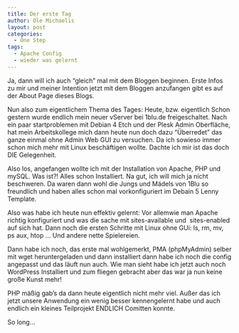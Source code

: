 ```yaml
---
title: Der erste Tag
author: Ole Michaelis
layout: post
categories:
  - One Step
tags:
  - Apache Config
  - wieder was gelernt
---
```


Ja, dann will ich auch “gleich” mal mit dem Bloggen beginnen.
Erste Infos zu mir und meiner Intention jetzt mit dem Bloggen anzufangen gibt es auf der About Page dieses Blogs.

Nun also zum eigentlichem Thema des Tages:
Heute, bzw. eigentlich Schon gestern wurde endlich mein neuer vServer bei 1blu.de freigeschaltet. Nach ein paar startproblemen mit Debian 4 Etch und der Plesk Admin Oberfläche, hat mein Arbeitskollege mich dann heute nun doch dazu “Überredet” das ganze einmal ohne Admin Web GUI zu versuchen. Da ich sowieso immer schon mich mehr mit Linux beschäftigen wollte. Dachte ich mir ist das doch DIE Gelegenheit.

Also los, angefangen wollte ich mit der Installation von Apache, PHP und mySQL. Was ist?! Alles schon Installiert. Na gut, ich will mich ja nicht beschweren. Da waren dann wohl die Jungs und Mädels von 1Blu so freundlich und haben alles schon mal vorkonfiguriert im Debain 5 Lenny Template.

Also was habe ich heute nun effektiv gelernt:
Vor allemwie man Apache richtig konfiguriert und was die sache mit sites-available und  sites-enabled auf sich hat. Dann noch die ersten Schritte mit Linux ohne GUi: ls, rm, mv, ps aux, htop … Und andere nette Spielereien.

Dann habe ich noch, das erste mal wohlgemerkt, PMA (phpMyAdmin) selber mit wget heruntergeladen und dann installiert dann habe ich noch die config angepasst und das läuft nun auch. Wie man sieht habe ich jetzt auch noch WordPress Installiert und zum fliegen gebracht aber das war ja nun keine große Kunst mehr!

PHP mäßig gab’s da dann heute eigentlich nicht mehr viel. Außer das ich jetzt unsere Anwendung ein wenig besser kennengelernt habe und auch endlich ein kleines Teilprojekt ENDLICH Comitten konnte.

So long…

